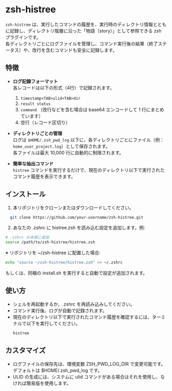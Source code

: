 # zsh-histree

`zsh-histree` は、実行したコマンドの履歴を、実行時のディレクトリ情報とともに記録し、ディレクトリ階層に沿った「物語（story）」として参照できる zsh プラグインです。  
各ディレクトリごとにログファイルを管理し、コマンド実行後の結果（終了ステータス）や、改行を含むコマンドも安全に記録します。

## 特徴

- **ログ記録フォーマット**  
  各レコードは以下の形式（4行）で記録されます。  
  1. `timestamp<TAB>ulid<TAB>dir`  
  2. `result status`  
  3. `command` （改行などを含む場合は base64 エンコードして 1 行にまとめています）  
  4. 空行（レコード区切り）

- **ディレクトリごとの管理**  
  ログは `$HOME/.zsh_pwd_log` 以下に、各ディレクトリごとにファイル（例：`home_user_project.log`）として保存されます。  
  各ファイルは最大 10,000 行に自動的に制限されます。

- **簡単な抽出コマンド**  
  `histree` コマンドを実行するだけで、現在のディレクトリ以下で実行されたコマンド履歴を表示できます。

## インストール

1. 本リポジトリをクローンまたはダウンロードしてください。
```sh
  git clone https://github.com/your-username/zsh-histree.git
  ```
2. あなたの .zshrc に histree.zsh を読み込む設定を追加します。例:
```sh
# .zshrc の末尾に追加
source /path/to/zsh-histree/histree.zsh
```
※ リポジトリを ~/zsh-histree に配置した場合:
```sh
echo "source ~/zsh-histree/histree.zsh" >> ~/.zshrc
```
もしくは、同梱の install.sh を実行すると自動で設定が追加されます。

## 使い方
- シェルを再起動するか、.zshrc を再読み込みしてください。
- コマンド実行後、ログが自動で記録されます。
- 現在のディレクトリ以下で実行されたコマンド履歴を確認するには、ターミナルで以下を実行してください。
  ```sh
  histree
  ```

## カスタマイズ
- ログファイルの保存先は、環境変数 ZSH_PWD_LOG_DIR で変更可能です。デフォルトは $HOME/.zsh_pwd_log です。
- ULID の生成には、システムに ulid コマンドがある場合はそれを使用し、なければ簡易版を使用します。
